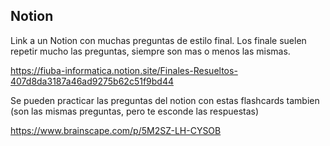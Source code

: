 ## Notion
Link a un Notion con muchas preguntas de estilo final. Los finale suelen repetir mucho las preguntas, siempre son mas o menos las mismas.

https://fiuba-informatica.notion.site/Finales-Resueltos-407d8da3187a46ad9275b62c51f9bd44

Se pueden practicar las preguntas del notion con estas flashcards tambien (son las mismas preguntas, pero te esconde las respuestas)

https://www.brainscape.com/p/5M2SZ-LH-CYSOB

